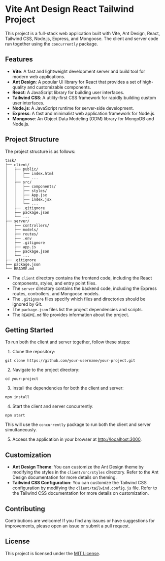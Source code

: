 <h1>Vite Ant Design React Tailwind Project</h1>

<p>This project is a full-stack web application built with Vite, Ant Design, React, Tailwind CSS, Node.js, Express, and Mongoose. The client and server code run together using the <code>concurrently</code> package.</p>

<h2>Features</h2>

<ul>
  <li><strong>Vite</strong>: A fast and lightweight development server and build tool for modern web applications.</li>
  <li><strong>Ant Design</strong>: A popular UI library for React that provides a set of high-quality and customizable components.</li>
  <li><strong>React</strong>: A JavaScript library for building user interfaces.</li>
  <li><strong>Tailwind CSS</strong>: A utility-first CSS framework for rapidly building custom user interfaces.</li>
  <li><strong>Node.js</strong>: A JavaScript runtime for server-side development.</li>
  <li><strong>Express</strong>: A fast and minimalist web application framework for Node.js.</li>
  <li><strong>Mongoose</strong>: An Object Data Modeling (ODM) library for MongoDB and Node.js.</li>
</ul>

<h2>Project Structure</h2>

<p>The project structure is as follows:</p>

<pre><code>task/
├── client/
│   ├── public/
│   │   ├── index.html
│   │   └── ...
│   ├── src/
│   │   ├── components/
│   │   ├── styles/
│   │   ├── App.jsx
│   │   ├── index.jsx
│   │   └── ...
│   ├── .gitignore
│   ├── package.json
│   └── ...
├── server/
│   ├── controllers/
│   ├── models/
│   ├── routes/
│   ├── .env
│   ├── .gitignore
│   ├── app.js
│   ├── package.json
│   └── ...
├── .gitignore
├── package.json
└── README.md
</code></pre>

<ul>
  <li>The <code>client</code> directory contains the frontend code, including the React components, styles, and entry point files.</li>
  <li>The <code>server</code> directory contains the backend code, including the Express routes, controllers, and Mongoose models.</li>
  <li>The <code>.gitignore</code> files specify which files and directories should be ignored by Git.</li>
  <li>The <code>package.json</code> files list the project dependencies and scripts.</li>
  <li>The <code>README.md</code> file provides information about the project.</li>
</ul>

<h2>Getting Started</h2>

<p>To run both the client and server together, follow these steps:</p>

<ol>
  <li>Clone the repository:</li>
</ol>

<pre><code>git clone https://github.com/your-username/your-project.git
</code></pre>

<ol start="2">
  <li>Navigate to the project directory:</li>
</ol>

<pre><code>cd your-project
</code></pre>

<ol start="3">
  <li>Install the dependencies for both the client and server:</li>
</ol>

<pre><code>npm install
</code></pre>

<ol start="4">
  <li>Start the client and server concurrently:</li>
</ol>

<pre><code>npm start
</code></pre>

<p>This will use the <code>concurrently</code> package to run both the client and server simultaneously.</p>

<ol start="5">
  <li>Access the application in your browser at <a href="http://localhost:3000">http://localhost:3000</a>.</li>
</ol>

<h2>Customization</h2>

<ul>
  <li><strong>Ant Design Theme</strong>: You can customize the Ant Design theme by modifying the styles in the <code>client/src/styles</code> directory. Refer to the Ant Design documentation for more details on theming.</li>
  <li><strong>Tailwind CSS Configuration</strong>: You can customize the Tailwind CSS configuration by modifying the <code>client/tailwind.config.js</code> file. Refer to the Tailwind CSS documentation for more details on customization.</li>
</ul>

<h2>Contributing</h2>

<p>Contributions are welcome! If you find any issues or have suggestions for improvements, please open an issue or submit a pull request.</p>

<h2>License</h2>

<p>This project is licensed under the <a href="LICENSE">MIT License</a>.</p>
